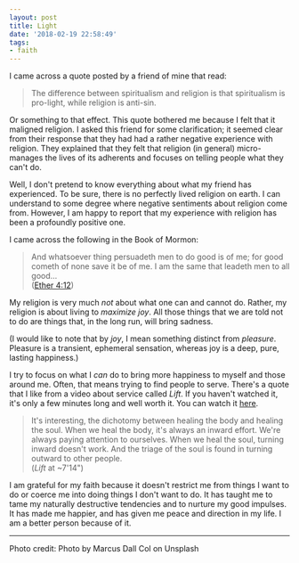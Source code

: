 ```yaml
---
layout: post
title: Light
date: '2018-02-19 22:58:49'
tags:
- faith
---
```


I came across a quote posted by a friend of mine that read:

> The difference between spiritualism and religion is that spiritualism is pro-light, while religion is anti-sin.

Or something to that effect. This quote bothered me because I felt that it maligned religion. I asked this friend for some clarification; it seemed clear from their response that they had had a rather negative experience with religion. They explained that they felt that religion (in general) micro-manages the lives of its adherents and focuses on telling people what they can't do.

Well, I don't pretend to know everything about what my friend has experienced. To be sure, there is no perfectly lived religion on earth. I can understand to some degree where negative sentiments about religion come from. However, I am happy to report that my experience with religion has been a profoundly positive one.

I came across the following in the Book of Mormon:

> And whatsoever thing persuadeth men to do good is of me; for good cometh of none save it be of me. I am the same that leadeth men to all good…  
> ([Ether 4:12](https://www.lds.org/scriptures/bofm/ether/4.12))

My religion is very much *not* about what one can and cannot do. Rather, my religion is about living to *maximize joy*. All those things that we are told not to do are things that, in the long run, will bring sadness.

(I would like to note that by *joy*, I mean something distinct from *pleasure*. Pleasure is a transient, ephemeral sensation, whereas joy is a deep, pure, lasting happiness.)

I try to focus on what I *can* do to bring more happiness to myself and those around me. Often, that means trying to find people to serve. There's a quote that I like from a video about service called _Lift_. If you haven't watched it, it's only a few minutes long and well worth it. You can watch it [here](https://www.lds.org/media-library/video/2015-05-003-lift?lang=eng#p3s:436040&p3e:468150).

> It's interesting, the dichotomy between healing the body and healing the soul. When we heal the body, it's always an inward effort. We're always paying attention to ourselves. When we heal the soul, turning inward doesn't work. And the triage of the soul is found in turning outward to other people.  
> (_Lift_ at ~7'14")

I am grateful for my faith because it doesn't restrict me from things I want to do or coerce me into doing things I don't want to do. It has taught me to tame my naturally destructive tendencies and to nurture my good impulses. It has made me happier, and has given me peace and direction in my life. I am a better person because of it.

***

Photo credit: Photo by Marcus Dall Col on Unsplash
